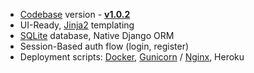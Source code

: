 - [Codebase](https://github.com/app-generator/boilerplate-code-django-dashboard) version - **[v1.0.2](https://github.com/app-generator/boilerplate-code-django-dashboard/releases/tag/v1.0.2)**
- UI-Ready, [Jinja2](https://jinja.palletsprojects.com/) templating
- [SQLite](https://www.sqlite.org/) database, Native Django ORM
- Session-Based auth flow (login, register)
- Deployment scripts: [Docker](https://www.docker.com/), [Gunicorn](https://gunicorn.org/) / [Nginx](https://www.nginx.com/), Heroku

